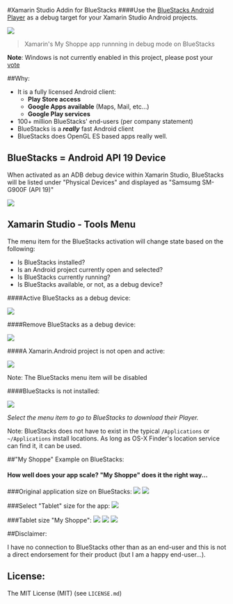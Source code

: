 #Xamarin Studio Addin for BlueStacks
####Use the [BlueStacks Android Player](http://www.bluestacks.com) as a debug target for your Xamarin Studio Android projects.

![](media/BlueStacks-Player.png)
> Xamarin's My Shoppe app runnning in debug mode on BlueStacks

**Note**: Windows is not currently enabled in this project, please post your [vote](https://github.com/sushihangover/SushiHangover.BlueStacks.Addin/issues/1)

##Why:

* It is a fully licensed Android client:
	* **Play Store access**
	* **Google Apps available** (Maps, Mail, etc...)
	* **Google Play services**
* 100+ million BlueStacks' end-users (per company statement)
* BlueStacks is a ***really*** fast Android client 
* BlueStacks does OpenGL ES based apps really well.

## BlueStacks = Android API 19 Device

When activated as an ADB debug device within Xamarin Studio, BlueStacks will be listed under "Physical Devices" and displayed as "Samsumg SM-G900F (API 19)"

![](media/BlueStacks-Device.png)

## Xamarin Studio - Tools Menu

The menu item for the BlueStacks activation will change state based on the following:

 * Is BlueStacks installed?
 * Is an Android project currently open and selected?
 * Is BlueStacks currently running?
 * Is BlueStacks available, or not, as a debug device?

####Active BlueStacks as a debug device:

![](media/BlueStacks-Activate.png)

####Remove BlueStacks as a debug device:

![](media/BlueStacks-Deactivate.png)


####A Xamarin.Android project is not open and active:

![](media/BlueStacks-SelectAndroidProject.png)

Note: The BlueStacks menu item will be disabled

####BlueStacks is not installed:

![](media/BlueStacks-NotInstalled.png)

*Select the menu item to go to BlueStacks to download their Player.*

Note: BlueStacks does not have to exist in the typical `/Applications` or `~/Applications` install locations. As long as OS-X Finder's location service can find it, it can be used.

##"My Shoppe" Example on BlueStacks:

#### **How well does your app scale? "My Shoppe" does it the right way...**

###Original application size on BlueStacks:
![](media/Tasky-Original-01.png)
![](media/Tasky-Original-02.png)

###Select "Tablet" size for the app:
![](media/Tasky-AppSize.png)

###Tablet size "My Shoppe":
![](media/Tasky-Size-01.png)
![](media/Tasky-Size-02.png)
![](media/Tasky-Size-03.png)


##Disclaimer: 

I have no connection to BlueStacks other than as an end-user and this is not a direct endorsement for their product (but I am a happy end-user...).

## License:

The MIT License (MIT) (see `LICENSE.md`) 